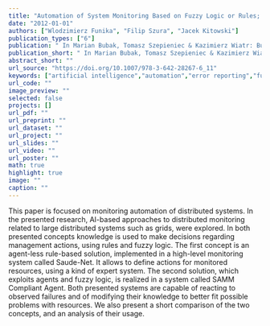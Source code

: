 ```yaml
---
title: "Automation of System Monitoring Based on Fuzzy Logic or Rules; Comparison of Two Designed Approaches with Regard to Computational Infrastructures"
date: "2012-01-01"
authors: ["Wlodzimierz Funika", "Filip Szura", "Jacek Kitowski"]
publication_types: ["6"]
publication: " In Marian Bubak, Tomasz Szepieniec & Kazimierz Wiatr: Building a National Distributed E-Infrastructure–PL-Grid: Scientific and Technical Achievements. 6  142--156. Berlin, Heidelberg: Springer https://doi.org/10.1007/978-3-642-28267-6_11. ISBN: 978-3-642-28267-6"
publication_short: " In Marian Bubak, Tomasz Szepieniec & Kazimierz Wiatr: Building a National Distributed E-Infrastructure–PL-Grid: Scientific and Technical Achievements. 6  142--156. Berlin, Heidelberg: Springer https://doi.org/10.1007/978-3-642-28267-6_11. ISBN: 978-3-642-28267-6"
abstract_short: ""
url_source: "https://doi.org/10.1007/978-3-642-28267-6_11"
keywords: ["artificial intelligence","automation","error reporting","fuzzy logic","fuzzy sets","rules","system monitoring"]
url_code: ""
image_preview: ""
selected: false
projects: []
url_pdf: ""
url_preprint: ""
url_dataset: ""
url_project: ""
url_slides: ""
url_video: ""
url_poster: ""
math: true
highlight: true
image: ""
caption: ""
---
```

This paper is focused on monitoring automation of distributed systems. In the presented research, AI-based approaches to distributed monitoring related to large distributed systems such as grids, were explored. In both presented concepts knowledge is used to make decisions regarding management actions, using rules and fuzzy logic. The first concept is an agent-less rule-based solution, implemented in a high-level monitoring system called Saude-Net. It allows to define actions for monitored resources, using a kind of expert system. The second solution, which exploits agents and fuzzy logic, is realized in a system called SAMM Compliant Agent. Both presented systems are capable of reacting to observed failures and of modifying their knowledge to better fit possible problems with resources. We also present a short comparison of the two concepts, and an analysis of their usage.
